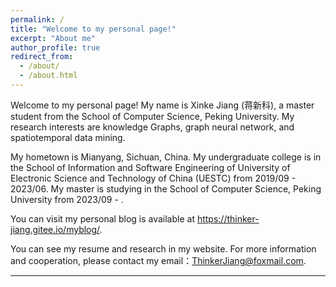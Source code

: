 ```yaml
---
permalink: /
title: "Welcome to my personal page!"
excerpt: "About me"
author_profile: true
redirect_from: 
  - /about/
  - /about.html
---
```

Welcome to my personal page! My name is Xinke Jiang (蒋新科), a master student from the School of Computer Science, Peking University. My research interests are knowledge Graphs, graph neural network, and spatiotemporal data mining. 

My hometown is Mianyang, Sichuan, China. My undergraduate college is in the School of Information and Software Engineering of University of Electronic Science and Technology of China (UESTC) from 2019/09 - 2023/06. My master is studying in the School of Computer Science, Peking University from 2023/09 - .

You can visit my personal blog is available at https://thinker-jiang.gitee.io/myblog/.

You can see my resume and research in my website. For more information and cooperation, please contact my email：ThinkerJiang@foxmail.com.

------
